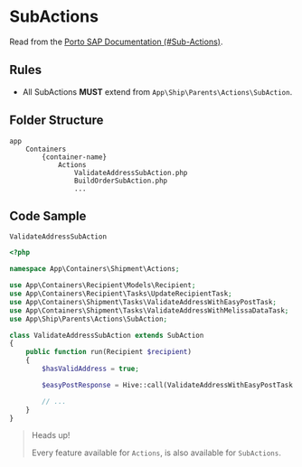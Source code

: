 # SubActions

Read from the [Porto SAP Documentation (#Sub-Actions)](https://github.com/Mahmoudz/Porto#Sub-Actions).

## Rules

- All SubActions **MUST** extend from `App\Ship\Parents\Actions\SubAction`.

## Folder Structure

```shell
app
    Containers
        {container-name}
            Actions
                ValidateAddressSubAction.php
                BuildOrderSubAction.php
                ...
```

## Code Sample

`ValidateAddressSubAction`

```php
<?php

namespace App\Containers\Shipment\Actions;

use App\Containers\Recipient\Models\Recipient;
use App\Containers\Recipient\Tasks\UpdateRecipientTask;
use App\Containers\Shipment\Tasks\ValidateAddressWithEasyPostTask;
use App\Containers\Shipment\Tasks\ValidateAddressWithMelissaDataTask;
use App\Ship\Parents\Actions\SubAction;

class ValidateAddressSubAction extends SubAction
{
    public function run(Recipient $recipient)
    {
        $hasValidAddress = true;

        $easyPostResponse = Hive::call(ValidateAddressWithEasyPostTask::class, [$recipient]);

        // ...
    }
}
```

> Heads up!
> 
> Every feature available for `Actions`, is also available for `SubActions`.
